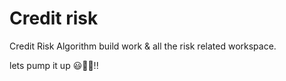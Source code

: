 # Credit risk
Credit Risk Algorithm build work & all the risk related workspace.

lets pump it up 😃💪🏾!!
